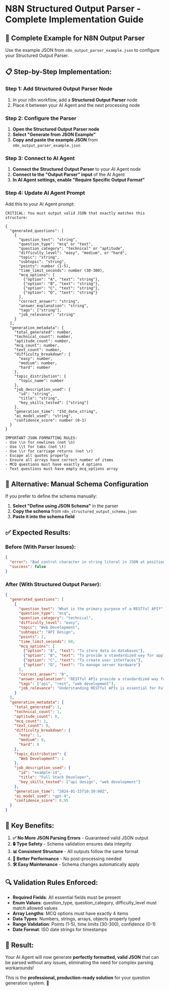 # N8N Structured Output Parser - Complete Implementation Guide

## 🎯 **Complete Example for N8N Output Parser**

Use the example JSON from `n8n_output_parser_example.json` to configure your Structured Output Parser.

## 📋 **Step-by-Step Implementation:**

### **Step 1: Add Structured Output Parser Node**
1. In your n8n workflow, add a **Structured Output Parser** node
2. Place it between your AI Agent and the next processing node

### **Step 2: Configure the Parser**
1. **Open the Structured Output Parser node**
2. **Select "Generate from JSON Example"**
3. **Copy and paste the example JSON** from `n8n_output_parser_example.json`

### **Step 3: Connect to AI Agent**
1. **Connect the Structured Output Parser** to your AI Agent node
2. **Connect to the "Output Parser" input** of the AI Agent
3. **In AI Agent settings, enable "Require Specific Output Format"**

### **Step 4: Update AI Agent Prompt**
Add this to your AI Agent prompt:

```
CRITICAL: You must output valid JSON that exactly matches this structure:

{
  "generated_questions": [
    {
      "question_text": "string",
      "question_type": "mcq" or "text",
      "question_category": "technical" or "aptitude", 
      "difficulty_level": "easy", "medium", or "hard",
      "topic": "string",
      "subtopic": "string",
      "points": number (1-5),
      "time_limit_seconds": number (30-300),
      "mcq_options": [
        {"option": "A", "text": "string"},
        {"option": "B", "text": "string"},
        {"option": "C", "text": "string"},
        {"option": "D", "text": "string"}
      ],
      "correct_answer": "string",
      "answer_explanation": "string",
      "tags": ["string"],
      "job_relevance": "string"
    }
  ],
  "generation_metadata": {
    "total_generated": number,
    "technical_count": number,
    "aptitude_count": number,
    "mcq_count": number,
    "text_count": number,
    "difficulty_breakdown": {
      "easy": number,
      "medium": number,
      "hard": number
    },
    "topic_distribution": {
      "topic_name": number
    },
    "job_description_used": {
      "id": "string",
      "title": "string",
      "key_skills_tested": ["string"]
    },
    "generation_time": "ISO_date_string",
    "ai_model_used": "string",
    "confidence_score": number (0-1)
  }
}

IMPORTANT JSON FORMATTING RULES:
- Use \\n for newlines (not \n)
- Use \\t for tabs (not \t)
- Use \\r for carriage returns (not \r)
- Escape all quotes properly
- Ensure all arrays have correct number of items
- MCQ questions must have exactly 4 options
- Text questions must have empty mcq_options array
```

## 🔧 **Alternative: Manual Schema Configuration**

If you prefer to define the schema manually:

1. **Select "Define using JSON Schema"** in the parser
2. **Copy the schema** from `n8n_structured_output_schema.json`
3. **Paste it into the schema field**

## ✅ **Expected Results:**

### **Before (With Parser Issues):**
```json
{
  "error": "Bad control character in string literal in JSON at position 7988",
  "success": false
}
```

### **After (With Structured Output Parser):**
```json
{
  "generated_questions": [
    {
      "question_text": "What is the primary purpose of a RESTful API?",
      "question_type": "mcq",
      "question_category": "technical",
      "difficulty_level": "easy",
      "topic": "Web Development",
      "subtopic": "API Design",
      "points": 2,
      "time_limit_seconds": 60,
      "mcq_options": [
        {"option": "A", "text": "To store data in databases"},
        {"option": "B", "text": "To provide a standardized way for applications to communicate"},
        {"option": "C", "text": "To create user interfaces"},
        {"option": "D", "text": "To manage server hardware"}
      ],
      "correct_answer": "B",
      "answer_explanation": "RESTful APIs provide a standardized way for different applications to communicate over HTTP, following REST principles.",
      "tags": ["api", "rest", "web development"],
      "job_relevance": "Understanding RESTful APIs is essential for Full Stack Developers as they need to design and consume APIs for building scalable applications."
    }
  ],
  "generation_metadata": {
    "total_generated": 1,
    "technical_count": 1,
    "aptitude_count": 0,
    "mcq_count": 1,
    "text_count": 0,
    "difficulty_breakdown": {
      "easy": 1,
      "medium": 0,
      "hard": 0
    },
    "topic_distribution": {
      "Web Development": 1
    },
    "job_description_used": {
      "id": "example-id",
      "title": "Full Stack Developer",
      "key_skills_tested": ["api design", "web development"]
    },
    "generation_time": "2024-01-15T10:30:00Z",
    "ai_model_used": "gpt-4",
    "confidence_score": 0.95
  }
}
```

## 🎯 **Key Benefits:**

1. **✅ No More JSON Parsing Errors** - Guaranteed valid JSON output
2. **🔒 Type Safety** - Schema validation ensures data integrity
3. **📊 Consistent Structure** - All outputs follow the same format
4. **🚀 Better Performance** - No post-processing needed
5. **🛠️ Easy Maintenance** - Schema changes automatically apply

## 🔍 **Validation Rules Enforced:**

- **Required Fields**: All essential fields must be present
- **Enum Values**: question_type, question_category, difficulty_level must match allowed values
- **Array Lengths**: MCQ options must have exactly 4 items
- **Data Types**: Numbers, strings, arrays, objects properly typed
- **Range Validation**: Points (1-5), time limits (30-300), confidence (0-1)
- **Date Format**: ISO date strings for timestamps

## 🎉 **Result:**

Your AI Agent will now generate **perfectly formatted, valid JSON** that can be parsed without any issues, eliminating the need for complex parsing workarounds!

This is the **professional, production-ready solution** for your question generation system. 🚀
